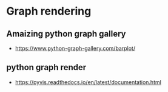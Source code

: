 # Graph rendering

## Amaizing python graph gallery

- https://www.python-graph-gallery.com/barplot/

## python graph render 

- https://pyvis.readthedocs.io/en/latest/documentation.html